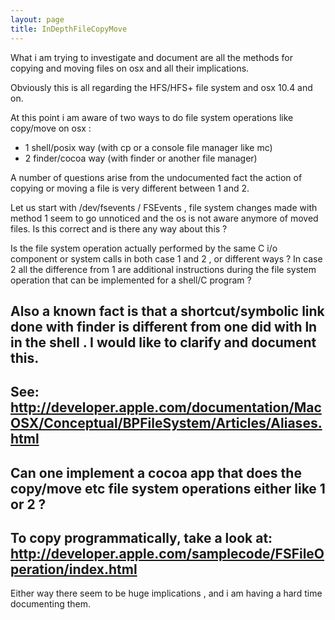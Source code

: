 ```yaml
---
layout: page
title: InDepthFileCopyMove
---
```


What i am trying to investigate and document are all the methods for copying and moving files on osx and all their implications.

Obviously this is all regarding the HFS/HFS+ file system and osx 10.4 and on.
 
At this point i am aware of two ways to do file system operations like copy/move on osx : 

* 1 shell/posix way (with cp or a console file manager like mc) 
* 2 finder/cocoa way (with finder or another file manager)
 

A number of questions arise from the undocumented fact the action of copying or moving a file is very different between 1 and 2.

Let us start with /dev/fsevents / FSEvents , file system changes made with method 1 seem to go unnoticed and the os is not aware anymore of moved files.
Is this correct and is there any way about this ?

Is the file system operation actually performed by the same C i/o component or system calls in both case 1 and 2 , or different ways ?
In case 2 all the difference from 1 are additional instructions during the file system operation that can be implemented for a shell/C program ?

Also a known fact is that a shortcut/symbolic link done with finder is different from one did with ln in the shell .
I would like to clarify and document this.
----
See: http://developer.apple.com/documentation/MacOSX/Conceptual/BPFileSystem/Articles/Aliases.html
----
Can one implement a cocoa app that does the copy/move etc file system operations either like 1 or 2 ?
----
To copy programmatically, take a look at: http://developer.apple.com/samplecode/FSFileOperation/index.html
----

Either way there seem to be huge implications , and i am having a hard time documenting them.

